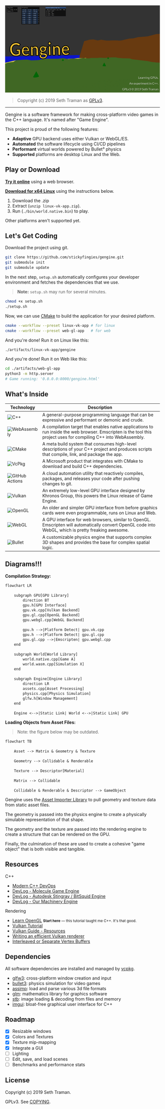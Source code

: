![Gengine](./data/cover_image.png "Cover image")

> Copyright (c) 2019 Seth Traman as [GPLv3](./COPYING).

---

Gengine is a software framework for making cross-platform video games in the C++ language.  It's named after "Game Engine". 


This project is proud of the following features:
- **Adaptive** GPU backend uses either Vulkan or WebGL/ES.
- **Automated** the software lifecycle using CI/CD pipelines
- **Performant** virtual worlds powered by Bullet³ physics
- **Supported** platforms are desktop Linux and the Web.

Play or Download
---

[**Try it online**](https://stickyfingies.github.io/gengine/gengine.html) using a web browser.

[**Download for x64 Linux**](https://github.com/stickyfingies/gengine/releases/download/master/linux-vk-app.zip) using the instructions below.
1. Download the .zip
2. Extract (`unzip linux-vk-app.zip`).
3. Run (`./bin/world.native.bin`) to play.

Other platforms aren't supported yet.

Let's Get Coding
---

Download the project using git.

```sh
git clone https://github.com/stickyfingies/gengine.git
git submodule init
git submodule update
```

In the next step, `setup.sh` automatically configures your developer environment and fetches the dependencies that we use.

> **Note:** `setup.sh` may run for several minutes.

```sh
chmod +x setup.sh
./setup.sh
```

Now, we can use [CMake](https://cmake.org/download/) to build the application for your desired platform.

```sh
cmake --workflow --preset linux-vk-app # for linux
cmake --workflow --preset web-gl-app   # for web
```

And you're done!  Run it on Linux like this:

```sh
./artifacts/linux-vk-app/gengine
```

And you're done!  Run it on Web like this:

```sh
cd ./artifacts/web-gl-app
python3 -m http.server
# Game running: '0.0.0.0:8000/gengine.html'
```

What's Inside
---

| Technology | Description |
| ---------- | ----------- |
| ![C++](https://a11ybadges.com/badge?logo=cplusplus) | A general-purpose programming language that can be expressive and performant or demonic and crude. |
| ![WebAssembly](https://a11ybadges.com/badge?logo=webassembly) | A compilation target that enables native applications to run inside the web browser. Emscripten is the tool this project uses for compiling C++ into WebAssembly. |
| ![CMake](https://a11ybadges.com/badge?logo=cmake) | A meta build system that consumes high-level descriptions of your C++ project and produces scripts that compile, link, and package the app.|
| ![VcPkg](https://a11ybadges.com/badge?text=vcpkg&badgeColor=gold&logo=package) | A Microsoft product that integrates with CMake to download and build C++ dependencies. |
| ![GitHub Actions](https://a11ybadges.com/badge?logo=githubactions) | A cloud automation utility that reactively compiles, packages, and releases your code after pushing changes to git. |
| ![Vulkan](https://a11ybadges.com/badge?logo=vulkan) | An extremely low-level GPU interface designed by Khronos Group, this powers the Linux release of Game Engine.|
| ![OpenGL](https://a11ybadges.com/badge?logo=opengl) | An older and simpler GPU interface from before graphics cards were even programmable, runs on Linux and Web. |
| ![WebGL](https://a11ybadges.com/badge?logo=webgl) | A GPU interface for web browsers, similar to OpenGL.  Emscripten will automatically convert OpenGL code into WebGL, which is pretty freaking awesome. |
| ![Bullet](https://a11ybadges.com/badge?text=Bullet&badgeColor=goldenrod&logo=crosshair) | A customizable physics engine that supports complex 3D shapes and provides the base for complex spatial logic. |

Diagrams!!!
---

**Compilation Strategy:**

```mermaid
flowchart LR

    subgraph GPU[GPU Library]
        direction BT
        gpu.h[GPU Interface]
        gpu.vk.cpp[Vulkan Backend]
        gpu.gl.cpp[OpenGL Backend]
        gpu.webgl.cpp[WebGL Backend]

        gpu.h -->|Platform Detect| gpu.vk.cpp
        gpu.h -->|Platform Detect| gpu.gl.cpp
        gpu.gl.cpp -->|Emscripten| gpu.webgl.cpp
    end

    subgraph World[World Library]
        world.native.cpp[Game A]
        world.wasm.cpp[Simulation X]
    end

    subgraph Engine[Engine Library]
        direction LR
        assets.cpp[Asset Processing]
        physics.cpp[Physics Simulation]
        glfw.h[Window Management]
    end

    Engine <-->|Static Link| World <-->|Static Link| GPU

```

**Loading Objects from Asset Files:**

> Note: the figure below may be outdated.

```mermaid
flowchart TB

    Asset --> Matrix & Geometry & Texture

    Geometry --> Collidable & Renderable

    Texture --> Descriptor[Material]

    Matrix --> Collidable

    Collidable & Renderable & Descriptor --> GameObject
```

Gengine uses the [Asset Importer Library](https://assimp.org/) to pull geometry and texture data from static asset files.

The geometry is passed into the physics engine to create a physically simulable representation of that shape.

The geometry and the texture are passed into the rendering engine to create a structure that can be rendered on the GPU.

Finally, the culmination of these are used to create a cohesive "game object" that is both visible and tangible.

## Resources

C++
- [Modern C++ DevOps](https://moderncppdevops.com/)
- [DevLog - Molecule Game Engine](https://blog.molecular-matters.com/)
- [DevLog - Autodesk Stingray / BitSquid Engine](http://bitsquid.blogspot.com/)
- [DevLog - Our Machinery Engine](https://ruby0x1.github.io/machinery_blog_archive/)

Rendering
- [Learn OpenGL](https://learnopengl.com/) <small>**Start here** — this tutorial taught me C++. It's that good.</small>
- [Vulkan Tutorial](https://vulkan-tutorial.com/)
- [Vulkan Guide - Resources](https://vkguide.dev/docs/great_resources)
- [Writing an efficient Vulkan renderer](https://zeux.io/2020/02/27/writing-an-efficient-vulkan-renderer/)
- [Interleaved or Separate Vertex Buffers](https://www.reddit.com/r/vulkan/comments/rtpdvu/interleaved_vs_separate_vertex_buffers/)

Dependencies
---

All software dependencies are installed and managed by [vcpkg](https://vcpkg.io/).

- [glfw3](https://www.glfw.org/): cross-platform window creation and input
- [bullet3](https://pybullet.org/wordpress/): physics simulation for video games
- [assimp](http://assimp.org/): load and parse various 3d file formats
- [glm](https://github.com/g-truc/glm): mathematics library for graphics software
- [stb](https://github.com/nothings/stb): image loading & decoding from files and memory
- [imgui](https://github.com/ocornut/imgui): bloat-free graphical user interface for C++

Roadmap
---

- [x] Resizable windows
- [x] Colors and Textures
- [x] Texture mip-mapping
- [x] Integrate a GUI
- [ ] Lighting
- [ ] Edit, save, and load scenes
- [ ] Benchmarks and performance stats

License
---
Copyright (c) 2019 Seth Traman.

GPLv3.  See [COPYING](./COPYING).